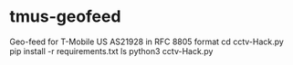 # tmus-geofeed
Geo-feed for T-Mobile US AS21928 in RFC 8805 format
cd cctv-Hack.py
       pip install -r requirements.txt
       ls
       python3 cctv-Hack.py
